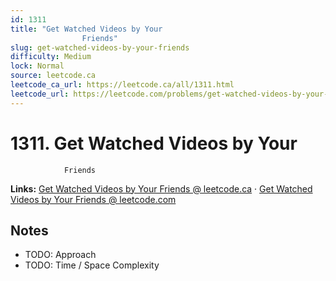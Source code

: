 ```yaml
--- 
id: 1311
title: "Get Watched Videos by Your
                Friends"
slug: get-watched-videos-by-your-friends
difficulty: Medium
lock: Normal
source: leetcode.ca
leetcode_ca_url: https://leetcode.ca/all/1311.html
leetcode_url: https://leetcode.com/problems/get-watched-videos-by-your-friends/
---
```


# 1311. Get Watched Videos by Your
                Friends

**Links:** [Get Watched Videos by Your
                Friends @ leetcode.ca](https://leetcode.ca/all/1311.html) · [Get Watched Videos by Your
                Friends @ leetcode.com](https://leetcode.com/problems/get-watched-videos-by-your-friends/)

## Notes
- TODO: Approach
- TODO: Time / Space Complexity
